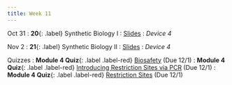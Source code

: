 ```yaml
---
title: Week 11
---
```


Oct 31
: **20**{: .label} Synthetic Biology I
  : [Slides](https://bcourses.berkeley.edu/courses/1526813/files/folder/Lectures?preview=87329700)
: _Device 4_

Nov 2
: **21**{: .label} Synthetic Biology II
  : [Slides](https://bcourses.berkeley.edu/courses/1526813/files/folder/Lectures?preview=87381411)
: _Device 4_

Quizzes
: **Module 4 Quiz**{: .label .label-red} [Biosafety](https://bcourses.berkeley.edu/courses/1526813/assignments/8610397) (Due 12/1)
: **Module 4 Quiz**{: .label .label-red} [Introducing Restriction Sites via PCR](https://bcourses.berkeley.edu/courses/1526813/assignments/8610395) (Due 12/1)
: **Module 4 Quiz**{: .label .label-red} [Restriction Sites](https://bcourses.berkeley.edu/courses/1526813/assignments/8610394) (Due 12/1)

